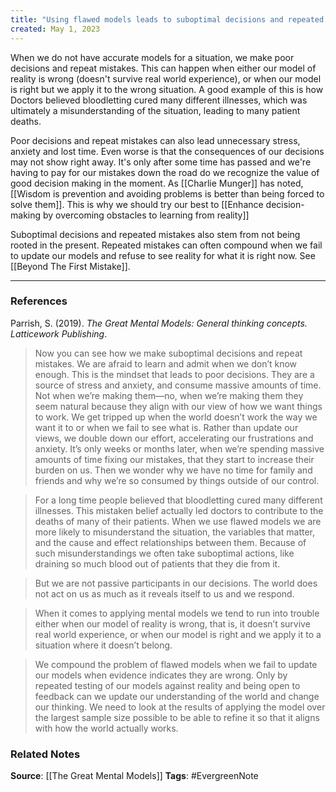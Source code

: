 ```yaml
---
title: "Using flawed models leads to suboptimal decisions and repeated mistakes"
created: May 1, 2023
---
```


When we do not have accurate models for a situation, we make poor decisions and repeat mistakes. This can happen when either our model of reality is wrong (doesn't survive real world experience), or when our model is right but we apply it to the wrong situation. A good example of this is how Doctors believed bloodletting cured many different illnesses, which was ultimately a misunderstanding of the situation, leading to many patient deaths. 

Poor decisions and repeat mistakes can also lead unnecessary stress, anxiety and lost time. Even worse is that the consequences of our decisions may not show right away. It's only after some time has passed and we're having to pay for our mistakes down the road do we recognize the value of good decision making in the moment. As [[Charlie Munger]] has noted, [[Wisdom is prevention and avoiding problems is better than being forced to solve them]]. This is why we should try our best to [[Enhance decision-making by overcoming obstacles to learning from reality]]

Suboptimal decisions and repeated mistakes also stem from not being rooted in the present. Repeated mistakes can often compound when we fail to update our models and refuse to see reality for what it is right now. See [[Beyond The First Mistake]].


---
### References

Parrish, S. (2019). _The Great Mental Models: General thinking concepts. Latticework Publishing_.

> Now you can see how we make suboptimal decisions and repeat mistakes. We are afraid to learn and admit when we don’t know enough. This is the mindset that leads to poor decisions. They are a source of stress and anxiety, and consume massive amounts of time. Not when we’re making them—no, when we’re making them they seem natural because they align with our view of how we want things to work. We get tripped up when the world doesn’t work the way we want it to or when we fail to see what is. Rather than update our views, we double down our effort, accelerating our frustrations and anxiety. It’s only weeks or months later, when we’re spending massive amounts of time fixing our mistakes, that they start to increase their burden on us. Then we wonder why we have no time for family and friends and why we’re so consumed by things outside of our control. 

> For a long time people believed that bloodletting cured many different illnesses. This mistaken belief actually led doctors to contribute to the deaths of many of their patients. When we use flawed models we are more likely to misunderstand the situation, the variables that matter, and the cause and effect relationships between them. Because of such misunderstandings we often take suboptimal actions, like draining so much blood out of patients that they die from it.

> But we are not passive participants in our decisions. The world does not act on us as much as it reveals itself to us and we respond.

> When it comes to applying mental models we tend to run into trouble either when our model of reality is wrong, that is, it doesn’t survive real world experience, or when our model is right and we apply it to a situation where it doesn’t belong. 

> We compound the problem of flawed models when we fail to update our models when evidence indicates they are wrong. Only by repeated testing of our models against reality and being open to feedback can we update our understanding of the world and change our thinking. We need to look at the results of applying the model over the largest sample size possible to be able to refine it so that it aligns with how the world actually works. 


### Related Notes
**Source**: [[The Great Mental Models]]
**Tags**: #EvergreenNote


